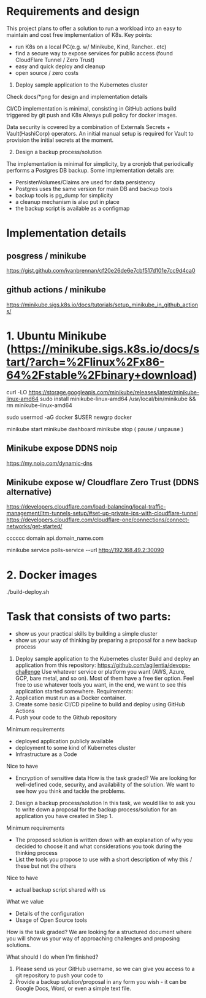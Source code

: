 
# Requirements and design

This project plans to offer a solution to run a workload into an easy to maintain and cost free implementation of K8s.
Key points:
  - run K8s on a local PC(e.g. w/ Minikube, Kind, Rancher.. etc)
  - find a secure way to expose services for public access (found CloudFlare Tunnel / Zero Trust)
  - easy and quick deploy and cleanup
  - open source / zero costs


1. Deploy sample application to the Kubernetes cluster

Check docs/*png for design and implementation details

CI/CD implementation is minimal, consisting in GitHub actions build triggered by git push and K8s Always pull policy for docker images.

Data security is covered by a combination of Externals Secrets + Vault(HashiCorp) operators. An initial manual setup is required for Vault to provision the initial secrets at the moment.


2. Design a backup process/solution

The implementation is minimal for simplicity, by a cronjob that periodically performs a Postgres DB backup.
Some implementation details are:
  - PersistenVolumes/Claims are used for data persistency
  - Postgres uses the same version for main DB and backup tools
  - backup tools is pg_dump for simplicity
  - a cleanup mechanism is also put in place
  - the backup script is available as a configmap



# Implementation details

## posgress / minikube
https://gist.github.com/ivanbrennan/cf20e26de6e7cbf517d101e7cc9d4ca0


## github actions / minikube
https://minikube.sigs.k8s.io/docs/tutorials/setup_minikube_in_github_actions/


# 1. Ubuntu Minikube (https://minikube.sigs.k8s.io/docs/start/?arch=%2Flinux%2Fx86-64%2Fstable%2Fbinary+download)

curl -LO https://storage.googleapis.com/minikube/releases/latest/minikube-linux-amd64
sudo install minikube-linux-amd64 /usr/local/bin/minikube && rm minikube-linux-amd64

  sudo usermod -aG docker $USER
  newgrp docker

minikube start
minikube dashboard
minikube stop   ( pause / unpause )

## Minikube expose DDNS noip
https://my.noip.com/dynamic-dns

## Minikube expose w/ Cloudflare Zero Trust (DDNS alternative)

https://developers.cloudflare.com/load-balancing/local-traffic-management/ltm-tunnels-setup/#set-up-private-ips-with-cloudflare-tunnel
https://developers.cloudflare.com/cloudflare-one/connections/connect-networks/get-started/

  cccccc domain
  api.domain_name.com

minikube service polls-service --url
http://192.168.49.2:30090

# 2. Docker images
./build-deploy.sh 







# Task that consists of two parts:
- show us your practical skills by building a simple cluster
- show us your way of thinking by preparing a proposal for a new backup process

1. Deploy sample application to the Kubernetes cluster
Build and deploy an application from this repository:
https://github.com/agilentia/devops-challenge
Use whatever service or platform you want (AWS, Azure, GCP, bare metal, and so on). Most of them have a free tier option.
Feel free to use whatever tools you want, in the end, we want to see this application started somewhere.
Requirements:
1. Application must run as a Docker container.
2. Create some basic CI/CD pipeline to build and deploy using GitHub Actions
3. Push your code to the Github repository

Minimum requirements
- deployed application publicly available
- deployment to some kind of Kubernetes cluster
- Infrastructure as a Code

Nice to have
- Encryption of sensitive data
How is the task graded?
We are looking for well-defined code, security, and availability of the solution. We want to
see how you think and tackle the problems.

2. Design a backup process/solution
In this task, we would like to ask you to write down a proposal for the backup
process/solution for an application you have created in Step 1.

Minimum requirements
- The proposed solution is written down with an explanation of why you decided to
choose it and what considerations you took during the thinking process
- List the tools you propose to use with a short description of why this / these but not
the others

Nice to have
- actual backup script shared with us

What we value
- Details of the configuration
- Usage of Open Source tools

How is the task graded?
We are looking for a structured document where you will show us your way of approaching
challenges and proposing solutions.

What should I do when I'm finished?
1. Please send us your GitHub username, so we can give you access to a git
repository to push your code to
2. Provide a backup solution/proposal in any form you wish - it can be Google Docs,
Word, or even a simple text file.

